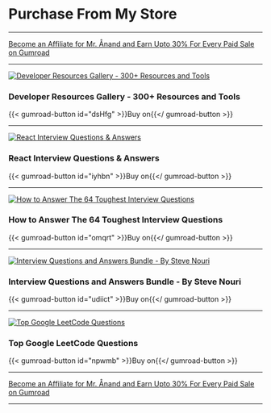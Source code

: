 # Purchase From My Store

*****

[Become an Affiliate for Mr. Ånand and Earn Upto 30% For Every Paid Sale on Gumroad](https://astrodevil.gumroad.com/affiliates)

*****

[![Developer Resources Gallery - 300+ Resources and Tools](https://public-files.gumroad.com/variants/yhcvnbjpi3zn0ckl0phojm4idujs/3298c3eb001bbed90f1d616da66708480096a0a1b6e81bd4f8a2d6e9b831d301)](https://astrodevil.gumroad.com/l/dsHfg)
### Developer Resources Gallery - 300+ Resources and Tools
{{< gumroad-button id="dsHfg" >}}Buy on{{</ gumroad-button >}}

***** 

[![React Interview Questions & Answers](https://public-files.gumroad.com/variants/yqixx8gw8k2fd9y3d10h4b7grjm5/3298c3eb001bbed90f1d616da66708480096a0a1b6e81bd4f8a2d6e9b831d301)](https://astrodevil.gumroad.com/l/iyhbn)
### React Interview Questions & Answers
{{< gumroad-button id="iyhbn" >}}Buy on{{</ gumroad-button >}}

*****

[![How to Answer The 64 Toughest Interview Questions](https://public-files.gumroad.com/variants/ss7fyes4c0djf6t52xdnpivwuudz/3298c3eb001bbed90f1d616da66708480096a0a1b6e81bd4f8a2d6e9b831d301)](https://astrodevil.gumroad.com/l/omqrt)
### How to Answer The 64 Toughest Interview Questions
{{< gumroad-button id="omqrt" >}}Buy on{{</ gumroad-button >}}

*****

[![Interview Questions and Answers Bundle - By Steve Nouri](https://public-files.gumroad.com/n4tuswktc88kb0jpj7luzu8pmpfk)](https://astrodevil.gumroad.com/l/udiict)
### Interview Questions and Answers Bundle - By Steve Nouri
{{< gumroad-button id="udiict" >}}Buy on{{</ gumroad-button >}}

*****

[![Top Google LeetCode Questions ](https://public-files.gumroad.com/variants/iltjk5j9rx7xdkmo6yb7k8qpz4qc/3298c3eb001bbed90f1d616da66708480096a0a1b6e81bd4f8a2d6e9b831d301)](https://astrodevil.gumroad.com/l/npwmb)
### Top Google LeetCode Questions 
{{< gumroad-button id="npwmb" >}}Buy on{{</ gumroad-button >}}

*****

[Become an Affiliate for Mr. Ånand and Earn Upto 30% For Every Paid Sale on Gumroad](https://astrodevil.gumroad.com/affiliates)

*****
